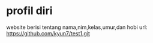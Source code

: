 # profil diri
website berisi tentang nama,nim,kelas,umur,dan hobi
url: https://github.com/kyun7/test1.git
